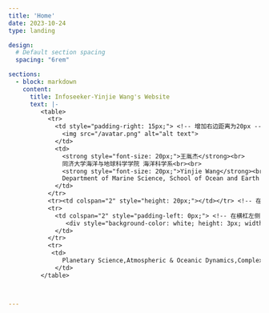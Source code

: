 ```yaml
---
title: 'Home'
date: 2023-10-24
type: landing

design:
  # Default section spacing
  spacing: "6rem"

sections:
  - block: markdown
    content:
      title: Infoseeker-Yinjie Wang's Website
      text: |-
         <table>
           <tr>
             <td style="padding-right: 15px;"> <!-- 增加右边距离为20px -->
               <img src="/avatar.png" alt="alt text">
             </td>
             <td>
               <strong style="font-size: 20px;">王胤杰</strong><br>
               同济大学海洋与地球科学学院 海洋科学系<br><br>
               <strong style="font-size: 20px;">Yinjie Wang</strong><br>
               Department of Marine Science, School of Ocean and Earth Sciences, Tongji University<br>
             </td>
           </tr>
           <tr><td colspan="2" style="height: 20px;"></td></tr> <!-- 在这里添加一个空行的效果 -->
           <tr>
             <td colspan="2" style="padding-left: 0px;"> <!-- 在横杠左侧添加空白 -->
                <div style="background-color: white; height: 3px; width: 80%;"></div> <!-- 控制横杠的宽度和背景色 -->
             </td>
           </tr>
           <tr>
            <td>
               Planetary Science,Atmospheric & Oceanic Dynamics,Complex System
             </td>
         </table>



---
```

